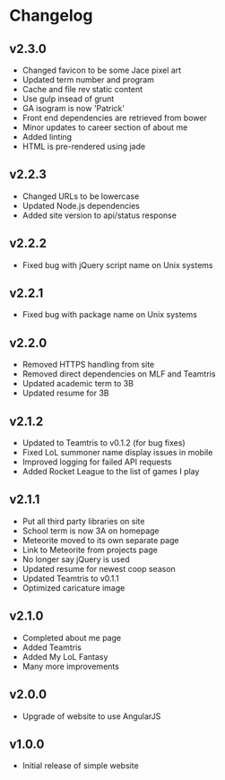 # Changelog
## v2.3.0
- Changed favicon to be some Jace pixel art
- Updated term number and program
- Cache and file rev static content
- Use gulp insead of grunt
- GA isogram is now 'Patrick'
- Front end dependencies are retrieved from bower
- Minor updates to career section of about me
- Added linting
- HTML is pre-rendered using jade

## v2.2.3
- Changed URLs to be lowercase
- Updated Node.js dependencies
- Added site version to api/status response

## v2.2.2
- Fixed bug with jQuery script name on Unix systems

## v2.2.1
- Fixed bug with package name on Unix systems

## v2.2.0
- Removed HTTPS handling from site
- Removed direct dependencies on MLF and Teamtris
- Updated academic term to 3B
- Updated resume for 3B

## v2.1.2
- Updated to Teamtris to v0.1.2 (for bug fixes)
- Fixed LoL summoner name display issues in mobile
- Improved logging for failed API requests
- Added Rocket League to the list of games I play

## v2.1.1
- Put all third party libraries on site
- School term is now 3A on homepage
- Meteorite moved to its own separate page
- Link to Meteorite from projects page
- No longer say jQuery is used
- Updated resume for newest coop season
- Updated Teamtris to v0.1.1
- Optimized caricature image

## v2.1.0
- Completed about me page
- Added Teamtris
- Added My LoL Fantasy
- Many more improvements

## v2.0.0
- Upgrade of website to use AngularJS

## v1.0.0
- Initial release of simple website
